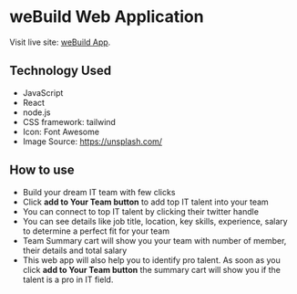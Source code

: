 # weBuild Web Application

Visit live site: [weBuild App](https://webuild-react.netlify.app).

## Technology Used
- JavaScript
- React
- node.js
- CSS framework: tailwind
- Icon: Font Awesome
- Image Source: https://unsplash.com/

## How to use
- Build your dream IT team with few clicks
- Click **add to Your Team button** to add top IT talent into your team
- You can connect to top IT talent by clicking their twitter handle
- You can see details like job title, location, key skills, experience, salary to determine a perfect fit for your team
- Team Summary cart will show you your team with number of member, their details and total salary
- This web app will also help you to identify pro talent. As soon as you click **add to Your Team button** the summary cart will show you if the talent is a pro in IT field. 

